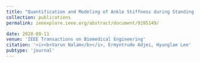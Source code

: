 ```yaml
---
title: "Quantification and Modeling of Ankle Stiffness during Standing Balance"
collection: publications
permalink: ieeexplore.ieee.org/abstract/document/9195149/

date: 2020-09-11
venue: 'IEEE Transactions on Biomedical Engineering'
citation: '<i><b>Varun Nalam</b></i>, Ermyntrude Adjei, Hyunglae Lee'
pubtype: 'journal'
---
```





